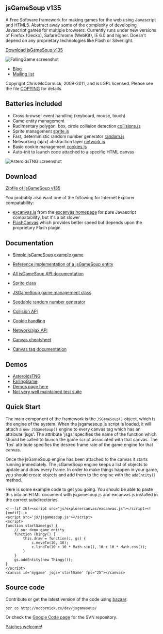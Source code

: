 jsGameSoup v135
--------------

A Free Software framework for making games for the web using Javascript and HTML5. Abstract away some of the complexity of developing Javascript games for multiple browsers. Currently runs under new versions of Firefox (Gecko), Safari/Chrome (WebKit), IE 6.0 and higher. Doesn't depend on any proprietary technologies like Flash or Silverlight.

[Download jsGameSoup v135](jsGameSoup-v135.zip)

![FallingGame screenshot](screenshots/FallingGame.png)

 * [Blog](http://mccormick.cx/news/tags/jsgamesoup)
 * [Mailing list](http://groups.google.com/group/jsgamesoup)

Copyright Chris McCormick, 2009-2011, and is LGPL licensed. Please see the file [COPYING](COPYING) for details.

Batteries included
------------------

 * Cross browser event handling (keyboard, mouse, touch)
 * Game entity management
 * Rudimentary polygon, box, circle collision detection [collisions.js](js/js/collisions.js)
 * Sprite management [sprite.js](js/js/sprite.js)
 * Fast, deterministic random number generator [random.js](js/js/random.js)
 * Networking (ajax) abstraction layer [network.js](js/js/network.js)
 * Basic cookie management [cookies.js](js/js/cookies.js)
 * Auto-init to launch code attached to a specific HTML canvas

![AsteroidsTNG screenshot](screenshots/AsteroidsTNG.png)

Download
--------

[Zipfile of jsGameSoup v135](jsGameSoup-v135.zip)

You probably also want one of the following for Internet Explorer compatability:

 * [excanvas.js](http://explorercanvas.googlecode.com/svn/trunk/excanvas.js) from the [excanvas homepage](http://code.google.com/p/explorercanvas/) for pure Javascript compatability, but it's a bit slower
 * [FlashCanvas](http://flashcanvas.net/download) which provides better speed but depends upon the proprietary Flash plugin.

Documentation
-------------

 * [Simple jsGameSoup example game](jsdocs/symbols/src/example-game.js.html)
 * [Reference implementation of a jsGameSoup entity](jsdocs/symbols/ExampleEntity.html)
 * [All jsGameSoup API documentation](jsdocs)

 * [Sprite class](jsdocs/symbols/Sprite.html)
 * [JSGameSoup game management class](jsdocs/symbols/JSGameSoup.html)
 * [Seedable random number generator](jsdocs/symbols/SeedableRandom.html)
 * [Collision API](jsdocs/symbols/collide.html)
 * [Cookie handling](jsdocs/symbols/cookies.html)
 * [Network/ajax API](jsdocs/symbols/network.html)

 * [Canvas cheatsheet](http://www.nihilogic.dk/labs/canvas_sheet/HTML5_Canvas_Cheat_Sheet.png)
 * [Canvas tag documentation](http://www.whatwg.org/specs/web-apps/current-work/multipage/the-canvas-element.html#the-canvas-element)

Demos
-----

 * [AsteroidsTNG](http://mccormick.cx/dev/blogref/AsteroidsTNG/)
 * [FallingGame](http://mccormick.cx/dev/blogref/FallingGame/)
 * [Demos page here](demos)
 * [Not very well maintained test suite](tests)

Quick Start
-----------

The main component of the framework is the `JSGameSoup()` object, which is the engine of the system. When the jsgamesoup.js script is loaded, it will attach a `new JSGameSoup()` engine to every canvas tag which has an attribute 'jsgs'. The attribute 'jsgs' specifies the name of the function which should be called to launch the game script associated with that canvas. The 'fps' attribute specifies the desired frame rate of the game engine for that canvas.

Once the jsGameSoup engine has been attached to the canvas it starts running immediately. The jsGameSoup engine keeps a list of objects to update and draw every frame. In order to make things happen in your game, you should create objects and add them to the engine with the `addEntity()` method.

Here is some example code to get you going. You should be able to paste this into an HTML document with jsgamesoup.js and excanvas.js installed in the correct subdirectories.

	<!--[if IE]><script src="js/explorercanvas/excanvas.js"></script><![endif]-->
	<script src='js/jsgamesoup.js'></script>
	<script>
	function startGame(gs) {
		// our demo game entity
		function Thingy() {
			this.draw = function(c, gs) {
				c.moveTo(10, 10);
				c.lineTo(10 + 10 * Math.sin(), 10 + 10 * Math.cos());
			}
		}
		gs.addEntity(new Thingy());
	}
	</script>
	<canvas id='mygame' jsgs='startGame' fps="25"></canvas>

Source code
-----------

Contribute or get the latest version of the code using [bazaar](http://bazaar-vcs.org/):

	bzr co http://mccormick.cx/dev/jsgamesoup/

Or check the [Google Code page](http://code.google.com/p/jsgamesoup/) for the SVN repository.

[Patches welcome](mailto:chris@mccormick.cx)!
